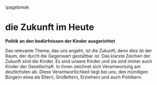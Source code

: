 \pagebreak
# die Zukunft im Heute 

__Politik an den bedürfnissen der Kinder ausgerichtet__

Das relevante Thema, das uns angeht, ist die Zukunft; denn dies ist der Raum, der durch die Gegenwart gestaltbar ist. Das klarste Zeichen der Zukunft sind die Kinder. Es sind unsere Kinder und sie sind immer auch Kinder der Gesellschaft. In ihnen zeichnet sich Verantwortung am deutlichsten ab. Diese Verantwortlichkeit liegt bei uns, den mündigen Bürgern etwa als Eltern, Großeltern, Erziehern und auch Politikern. 







